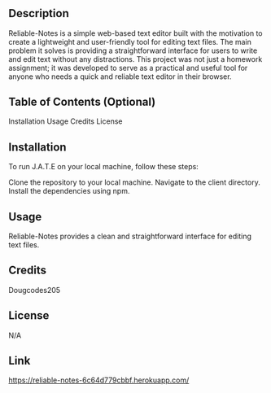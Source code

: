 # <Reliable-Notes>

## Description

Reliable-Notes is a simple web-based text editor built with the motivation to create a lightweight and user-friendly tool for editing text files. The main problem it solves is providing a straightforward interface for users to write and edit text without any distractions. This project was not just a homework assignment; it was developed to serve as a practical and useful tool for anyone who needs a quick and reliable text editor in their browser.

## Table of Contents (Optional)

Installation
Usage
Credits
License

## Installation

To run J.A.T.E on your local machine, follow these steps:

Clone the repository to your local machine.
Navigate to the client directory.
Install the dependencies using npm.

## Usage

Reliable-Notes provides a clean and straightforward interface for editing text files. 

## Credits

Dougcodes205

## License

N/A

## Link

https://reliable-notes-6c64d779cbbf.herokuapp.com/
